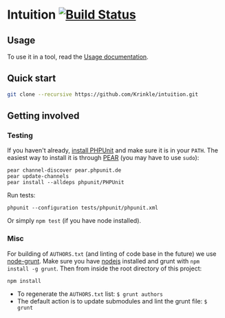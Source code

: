 # Intuition [![Build Status](https://travis-ci.org/Krinkle/intuition.png?branch=master)](https://travis-ci.org/Krinkle/intuition)

## Usage

To use it in a tool, read the  [Usage documentation](https://github.com/Krinkle/intuition/wiki/Documentation#usage).

## Quick start

```bash
git clone --recursive https://github.com/Krinkle/intuition.git
```

## Getting involved

### Testing

If you haven't already, [install PHPUnit](http://www.phpunit.de/manual/current/en/installation.html) and make sure it is in your `PATH`. The easiest way to install it is through [PEAR](http://pear.php.net/manual/en/installation.getting.php) (you may have to use `sudo`):
```
pear channel-discover pear.phpunit.de
pear update-channels
pear install --alldeps phpunit/PHPUnit
```

Run tests:
```
phpunit --configuration tests/phpunit/phpunit.xml
```

Or simply `npm test` (if you have node installed).

### Misc

For building of `AUTHORS.txt` (and linting of code base in the future) we use [node-grunt](https://github.com/gruntjs/grunt).
Make sure you have [nodejs](http://nodejs.org/) installed and grunt with `npm install -g grunt`.
Then from inside the root directory of this project:
```
npm install
```

* To regenerate the `AUTHORS.txt` list: `$ grunt authors`
* The default action is to update submodules and lint the grunt file: `$ grunt`
